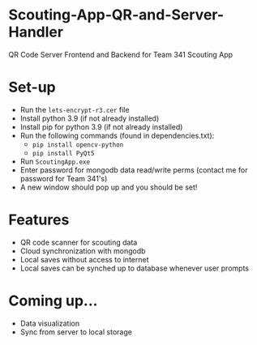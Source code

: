 # Scouting-App-QR-and-Server-Handler
QR Code Server Frontend and Backend for Team 341 Scouting App

# Set-up
- Run the ```lets-encrypt-r3.cer``` file
- Install python 3.9 (if not already installed)
- Install pip for python 3.9 (if not already installed)
- Run the following commands (found in dependencies.txt):
  - ```pip install opencv-python```
  - ```pip install PyQt5```
- Run ```ScoutingApp.exe```
- Enter password for mongodb data read/write perms (contact me for password for Team 341's)
- A new window should pop up and you should be set!

# Features
- QR code scanner for scouting data
- Cloud synchronization with mongodb
- Local saves without access to internet
- Local saves can be synched up to database whenever user prompts

# Coming up...
- Data visualization
- Sync from server to local storage
